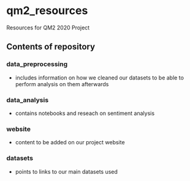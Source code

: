 # qm2_resources
Resources for QM2 2020 Project

## Contents of repository

### data_preprocessing
* includes information on how we cleaned our datasets to be able to perform analysis on them afterwards

### data_analysis
* contains notebooks and reseach on sentiment analysis

### website
* content to be added on our project website

### datasets
* points to links to our main datasets used
